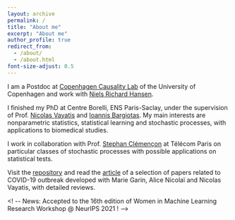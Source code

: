 ```yaml
---
layout: archive
permalink: /
title: "About me"
excerpt: "About me"
author_profile: true
redirect_from: 
  - /about/
  - /about.html
font-size-adjust: 0.5
---
```


I am a Postdoc at [Copenhagen Causality Lab](https://www.math.ku.dk/english/research/spt/cocala/) of the University of Copenhagen and work with [Niels Richard Hansen](https://nrhstat.org).

I finished my PhD at Centre Borelli, ENS Paris-Saclay, under the supervision of Prof. [Nicolas Vayatis](http://nvayatis.perso.math.cnrs.fr) and [Ioannis Bargiotas](https://scholar.google.com/citations?user=pI6eATYAAAAJ&hl=en). My main interests are nonparametric statistics, statistical learning and stochastic processes, with applications to biomedical studies. 

I work in collaboration with Prof. [Stephan Clémençon](https://perso.telecom-paristech.fr/clemenco/) at Télécom Paris on particular classes of stochastic processes with possible applications on statistical tests. 

Visit the [repository](https://github.com/MyrtoLimnios/covid19-biblio) and read the [article](https://arxiv.org/abs/2109.01450) of a selection of papers related to COVID-19 outbreak developed with Marie Garin, Alice Nicolaï and Nicolas Vayatis, with detailed reviews.

<! -- News: Accepted to the 16th edition of Women in Machine Learning Research Workshop @ NeurIPS 2021 ! -->
